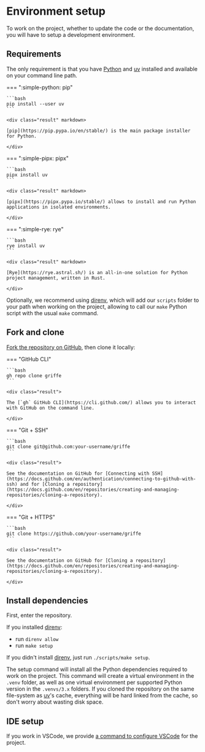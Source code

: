 # Environment setup

To work on the project, whether to update the code or the documentation, you will have to setup a development environment.

## Requirements

The only requirement is that you have [Python](https://www.python.org/) and [uv](https://github.com/astral-sh/uv) installed and available on your command line path.

=== ":simple-python: pip"

    ```bash
    pip install --user uv
    ```

    <div class="result" markdown>

    [pip](https://pip.pypa.io/en/stable/) is the main package installer for Python.
    
    </div>

=== ":simple-pipx: pipx"

    ```bash
    pipx install uv
    ```

    <div class="result" markdown>

    [pipx](https://pipx.pypa.io/stable/) allows to install and run Python applications in isolated environments.

    </div>

=== ":simple-rye: rye"

    ```bash
    rye install uv
    ```

    <div class="result" markdown>

    [Rye](https://rye.astral.sh/) is an all-in-one solution for Python project management, written in Rust.

    </div>

Optionally, we recommend using [direnv](https://direnv.net/), which will add our `scripts` folder to your path when working on the project, allowing to call our `make` Python script with the usual `make` command.

## Fork and clone

[Fork the repository on GitHub](https://github.com/mkdocstrings/griffe/fork), then clone it locally:

=== "GitHub CLI"

    ```bash
    gh repo clone griffe
    ```

    <div class="result">

    The [`gh` GitHub CLI](https://cli.github.com/) allows you to interact with GitHub on the command line.

    </div>

=== "Git + SSH"

    ```bash
    git clone git@github.com:your-username/griffe
    ```

    <div class="result">

    See the documentation on GitHub for [Connecting with SSH](https://docs.github.com/en/authentication/connecting-to-github-with-ssh) and for [Cloning a repository](https://docs.github.com/en/repositories/creating-and-managing-repositories/cloning-a-repository).

    </div>

=== "Git + HTTPS"

    ```bash
    git clone https://github.com/your-username/griffe
    ```

    <div class="result">

    See the documentation on GitHub for [Cloning a repository](https://docs.github.com/en/repositories/creating-and-managing-repositories/cloning-a-repository).

    </div>

## Install dependencies

First, enter the repository.

If you installed [direnv](https://direnv.net/):

- run `direnv allow`
- run `make setup`

If you didn't install [direnv](https://direnv.net/), just run `./scripts/make setup`.

The setup command will install all the Python dependencies required to work on the project. This command will create a virtual environment in the `.venv` folder, as well as one virtual environment per supported Python version in the `.venvs/3.x` folders. If you cloned the repository on the same file-system as [uv](https://github.com/astral-sh/uv)'s cache, everything will be hard linked from the cache, so don't worry about wasting disk space.

## IDE setup

If you work in VSCode, we provide [a command to configure VSCode](commands.md/#vscode) for the project.

